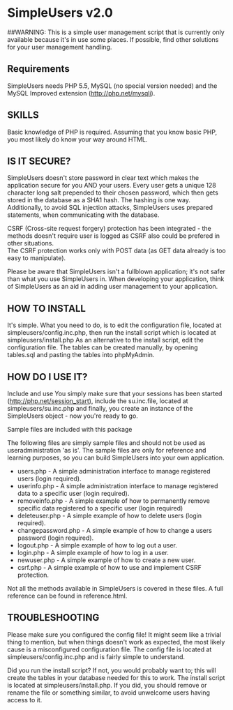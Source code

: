 SimpleUsers v2.0
================


##WARNING:
This is a simple user management script that is currently only available because it's in use some places. If possible, find other solutions for your user management handling. 

Requirements
------------

SimpleUsers needs PHP 5.5, MySQL (no special version needed) and the MySQL Improved extension (http://php.net/mysqli).

SKILLS
------
Basic knowledge of PHP is required. Assuming that you know basic PHP, you most likely do know your way around HTML.

IS IT SECURE?
-------------
SimpleUsers doesn't store password in clear text which makes the application secure for you AND your users.
Every user gets a unique 128 character long salt prepended to their chosen password,
which then gets stored in the database as a SHA1 hash. The hashing is one way.
Additionally, to avoid SQL injection attacks, SimpleUsers uses prepared statements, when communicating with the database.

CSRF (Cross-site request forgery) protection has been integrated - the methods doesn't require user is logged as CSRF also could be prefered in other situations.<br />
The CSRF protection works only with POST data (as GET data already is too easy to manipulate).


Please be aware that SimpleUsers isn't a fullblown application; it's not safer than what you use SimpleUsers in.
When developing your application, think of SimpleUsers as an aid in adding user management to your application.

HOW TO INSTALL
--------------
It's simple.
What you need to do, is to edit the configuration file, located at simpleusers/config.inc.php, then run the install script which is located at simpleusers/install.php
As an alternative to the install script, edit the configuration file. The tables can be created manually, by opening tables.sql and pasting the tables into phpMyAdmin.

HOW DO I USE IT?
----------------
Include and use
You simply make sure that your sessions has been started (http://php.net/session_start), include the su.inc.file, located at simpleusers/su.inc.php and finally, you create an instance of the SimpleUsers object - now you're ready to go.

Sample files are included with this package

The following files are simply sample files and should not be used as useradministration 'as is'.
The sample files are only for reference and learning purposes, so you can build SimpleUsers into your own application.

*	users.php - A simple administration interface to manage registered users (login required).
*	userinfo.php - A simple administration interface to manage registered data to a specific user (login required).</li>
*	removeinfo.php - A simple example of how to permanently remove specific data registered to a specific user (login required)</li>
*	deleteuser.php - A simple example of how to delete users (login required).
*	changepassword.php - A simple example of how to change a users password (login required).
*	logout.php - A simple example of how to log out a user.
*	login.php - A simple example of how to log in a user.
*	newuser.php - A simple example of how to create a new user.
*	csrf.php - A simple example of how to use and implement CSRF protection.
		
Not all the methods available in SimpleUsers is covered in these files.
A full reference can be found in reference.html.


TROUBLESHOOTING
---------------
Please make sure you configured the config file!
It might seem like a trivial thing to mention, but when things doesn't work as expected, the most likely cause is a misconfigured configuration file.
The config file is located at simpleusers/config.inc.php and is fairly simple to understand.

Did you run the install script?
If not, you would probably want to; this will create the tables in your database needed for this to work.
The install script is located at simpleusers/install.php.
If you did, you should remove or rename the file or something similar, to avoid unwelcome users having access to it.
